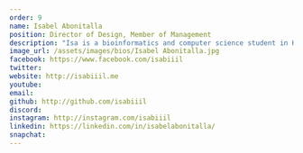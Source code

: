 ```yaml
---
order: 9
name: Isabel Abonitalla
position: Director of Design, Member of Management
description: "Isa is a bioinformatics and computer science student in Hunter College, NY. She believes in providing accessible STEM education, especially to under-served women and minorities. One day, she hopes to see more WOC in the tech industry and positions of power because they didn't experience the discrimination and lack of representation that she had gone through herself--because being one of only a handful women in upper level classes or hackathons can be quite discouraging! At HAX, she leads the design team in maintaining the branding and providing and improving upon content and other documentation; she also supports the management team in delegating tasks, organizing long-term goals, and coordinating the members throughout HAX. In her free time, she actively participates in her campus' clubs and student government, enjoys binge-watching TV shows and consuming too much fast food."
image_url: /assets/images/bios/Isabel Abonitalla.jpg
facebook: https://www.facebook.com/isabiiil
twitter: 
website: http://isabiiil.me
youtube: 
email: 
github: http://github.com/isabiiil
discord: 
instagram: http://instagram.com/isabiiil
linkedin: https://linkedin.com/in/isabelabonitalla/
snapchat: 
---
```

